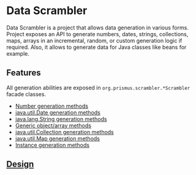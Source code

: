# Data Scrambler
Data Scrambler is a project that allows data generation in various forms. 
Project exposes an API to generate numbers, dates, strings, collections, maps, arrays in an incremental, random, 
or custom generation logic if required. Also, it allows to generate data for Java classes like beans for example.

## Features
All generation abilities are exposed in `org.prismus.scrambler.*Scrambler` facade classes.

* [Number generation methods](docs/NumberScrambler.md)
* [java.util.Date generation methods](docs/DateScrambler.md)
* [java.lang.String generation methods](docs/StringScrambler.md)
* [Generic object/array methods](docs/ObjectScrambler.md)
* [java.util.Collection generation methods](docs/CollectionScrambler.md)
* [java.util.Map generation methods](docs/MapScrambler.md)
* [Instance generation methods](docs/InstanceScrambler.md)

## [Design](docs/Design.md)
